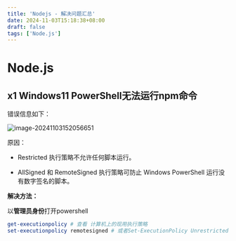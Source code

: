 ```yaml
---
title: 'Nodejs - 解决问题汇总'
date: 2024-11-03T15:18:38+08:00
draft: false
tags: ['Node.js']
---
```


# Node.js

## x1 Windows11 PowerShell无法运行npm命令

错误信息如下：

![image-20241103152056651](../asstes/nodejs/image-20241103152056651.png)

原因：

- Restricted 执行策略不允许任何脚本运行。 

- AllSigned 和 RemoteSigned 执行策略可防止 Windows PowerShell 运行没有数字签名的脚本。

**解决方法：**

以**管理员身份**打开powershell

```powershell
get-executionpolicy # 查看 计算机上的现用执行策略
set-executionpolicy remotesigned # 或者Set-ExecutionPolicy Unrestricted (不安全)
```



